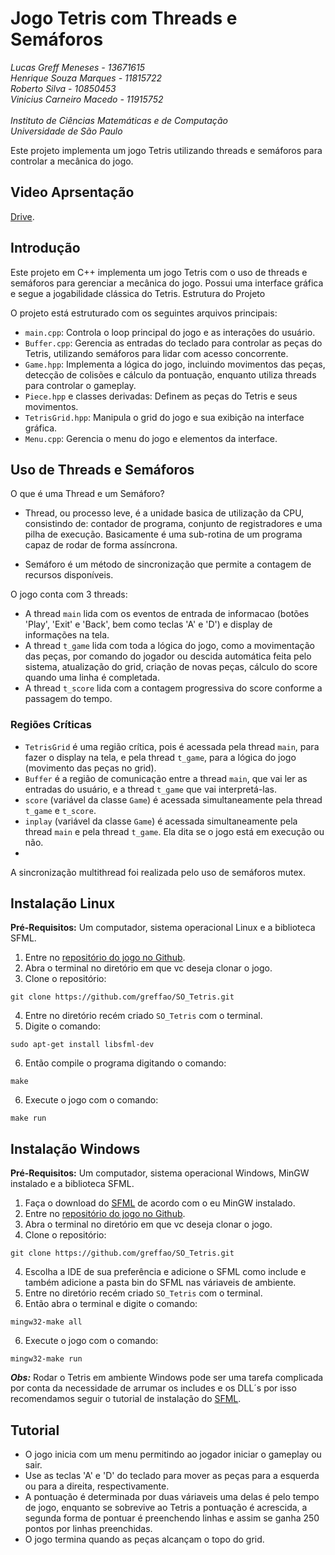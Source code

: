 # Jogo Tetris com Threads e Semáforos

*Lucas Greff Meneses - 13671615 <br>
Henrique Souza Marques - 11815722 <br>
Roberto Silva - 10850453 <br>
Vinicius Carneiro Macedo - 11915752 <br> <br>
Instituto de Ciências Matemáticas e de Computação <br>
Universidade de São Paulo* <br>

Este projeto implementa um jogo Tetris utilizando threads e semáforos para controlar a mecânica do jogo.

## Video Aprsentação
[Drive](https://drive.google.com/file/d/1js8fROPJXvsKxb4OUxlmHHcwQk11OWBb/view?usp=sharing).

## Introdução

Este projeto em C++ implementa um jogo Tetris com o uso de threads e semáforos para gerenciar a mecânica do jogo. Possui uma interface gráfica e segue a jogabilidade clássica do Tetris.
Estrutura do Projeto

O projeto está estruturado com os seguintes arquivos principais:

- `main.cpp`: Controla o loop principal do jogo e as interações do usuário.
- `Buffer.cpp`: Gerencia as entradas do teclado para controlar as peças do Tetris, utilizando semáforos para lidar com acesso concorrente.
- `Game.hpp`: Implementa a lógica do jogo, incluindo movimentos das peças, detecção de colisões e cálculo da pontuação, enquanto utiliza threads para controlar o gameplay.
- `Piece.hpp` e classes derivadas: Definem as peças do Tetris e seus movimentos.
- `TetrisGrid.hpp`: Manipula o grid do jogo e sua exibição na interface gráfica.
- `Menu.cpp`: Gerencia o menu do jogo e elementos da interface.

## Uso de Threads e Semáforos

O que é uma Thread e um Semáforo?
- Thread, ou processo leve, é a unidade basica de utilização da CPU, consistindo de: contador de programa,
  conjunto de registradores e uma pilha de execução. Basicamente é uma sub-rotina de um programa capaz de rodar de forma assíncrona.

- Semáforo é um método de sincronização que permite a contagem de recursos
  disponíveis.


O jogo conta com 3 threads:
- A thread `main` lida com os eventos de entrada de informacao (botões 'Play', 'Exit' e 'Back', bem como teclas 'A' e 'D') e display de informações na tela.
- A thread `t_game` lida com toda a lógica do jogo, como a movimentação das peças, por comando do jogador ou descida automática feita pelo sistema, atualização do grid, criação de novas peças, cálculo do score quando uma linha é completada.
- A thread `t_score` lida com a contagem progressiva do score conforme a passagem do tempo.

### Regiões Críticas

- `TetrisGrid` é uma região crítica, pois é acessada pela thread `main`, para fazer o display na tela, e pela thread `t_game`, para a lógica do jogo (movimento das peças no grid).
- `Buffer` é a região de comunicação entre a thread `main`, que vai ler as entradas do usuário, e a thread `t_game` que vai interpretá-las.
- `score` (variável da classe `Game`) é acessada simultaneamente pela thread `t_game` e `t_score`.
- `inplay` (variável da classe `Game`) é acessada simultaneamente pela thread `main` e pela thread `t_game`. Ela dita se o jogo está em execução ou não.
- 

A sincronização multithread foi realizada pelo uso de semáforos mutex.

## Instalação Linux

**Pré-Requisitos:** Um computador, sistema operacional Linux e a biblioteca SFML.

1. Entre no [repositório do jogo no Github](https://github.com/greffao/SO_Tetris).
2. Abra o terminal no diretório em que vc deseja clonar o jogo.
3. Clone o repositório:
```
git clone https://github.com/greffao/SO_Tetris.git
```
4. Entre no diretório recém criado `SO_Tetris` com o terminal.
5. Digite o comando:
```
sudo apt-get install libsfml-dev
```
6. Então compile o programa digitando o comando:
```
make
```
6. Execute o jogo com o comando:
```
make run
```

## Instalação Windows

**Pré-Requisitos:** Um computador, sistema operacional Windows, MinGW instalado e a biblioteca SFML.

1. Faça o download do [SFML](https://www.sfml-dev.org/download/sfml/2.6.1/) de acordo com o eu MinGW instalado.
1. Entre no [repositório do jogo no Github](https://github.com/greffao/SO_Tetris).
2. Abra o terminal no diretório em que vc deseja clonar o jogo.
3. Clone o repositório:
```
git clone https://github.com/greffao/SO_Tetris.git
```
4. Escolha a IDE de sua preferência e adicione o SFML como include e também adicione a pasta bin do SFML nas váriaveis de ambiente.
5. Entre no diretório recém criado `SO_Tetris` com o terminal.
6. Então abra o terminal e digite o comando:
```
mingw32-make all
```
6. Execute o jogo com o comando:
```
mingw32-make run
```
**_Obs:_** Rodar o Tetris em ambiente Windows pode ser uma tarefa complicada
por conta da necessidade de arrumar os includes e os DLL´s por isso recomendamos seguir o tutorial de instalação
do [SFML](https://www.sfml-dev.org/tutorials/2.6/start-vc.php).

## Tutorial

- O jogo inicia com um menu permitindo ao jogador iniciar o gameplay ou sair.
- Use as teclas 'A' e 'D' do teclado para mover as peças para a esquerda ou para a direita, respectivamente.
- A pontuação é determinada por duas váriaveis uma delas é pelo tempo de jogo, enquanto se sobrevive ao Tetris
a pontuação é acrescida, a segunda forma de pontuar é preenchendo linhas e assim se ganha 250 pontos por linhas preenchidas.
- O jogo termina quando as peças alcançam o topo do grid.
